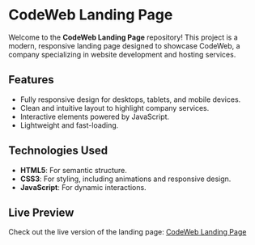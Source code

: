 # CodeWeb Landing Page

Welcome to the **CodeWeb Landing Page** repository! This project is a modern, responsive landing page designed to showcase CodeWeb, a company specializing in website development and hosting services.

## Features

- Fully responsive design for desktops, tablets, and mobile devices.
- Clean and intuitive layout to highlight company services.
- Interactive elements powered by JavaScript.
- Lightweight and fast-loading.

## Technologies Used

- **HTML5**: For semantic structure.
- **CSS3**: For styling, including animations and responsive design.
- **JavaScript**: For dynamic interactions.

## Live Preview  
Check out the live version of the landing page: [CodeWeb Landing Page]((https://idyllic-parfait-a2d4f6.netlify.app))  
